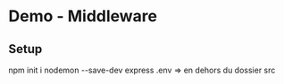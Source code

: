 # Demo - Middleware

## Setup
npm init
i nodemon --save-dev
express
.env => en dehors du dossier src

